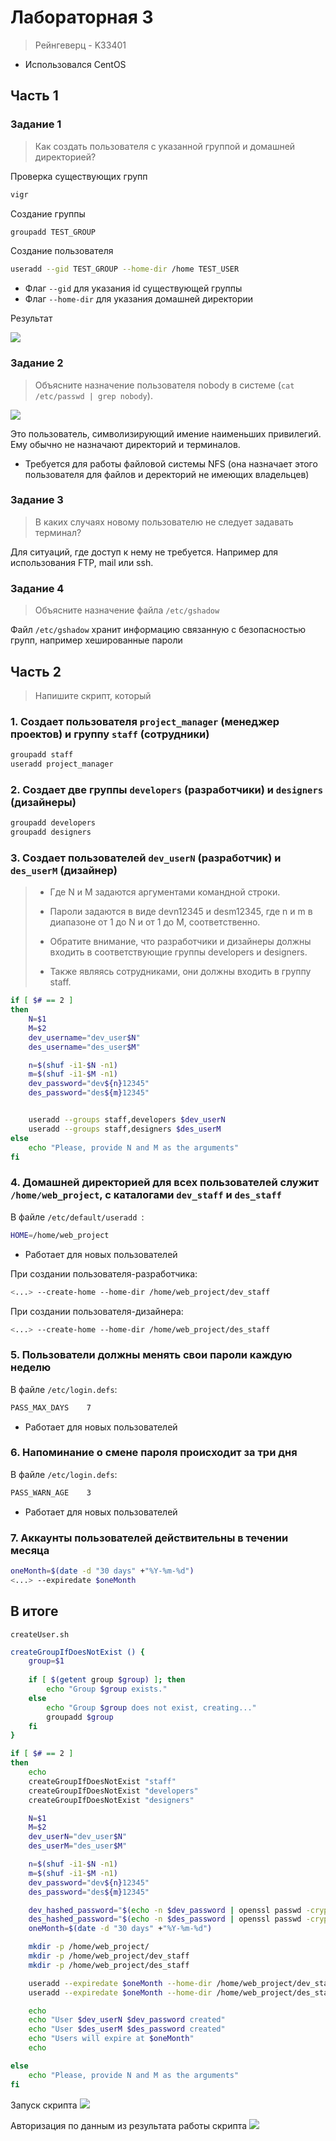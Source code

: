 # Лабораторная 3
> Рейнгеверц - K33401

- Использовался CentOS


## Часть 1

### Задание 1
> Как создать пользователя с указанной группой и домашней директорией?

Проверка существующих групп
```bash
vigr
```

Создание группы
```bash
groupadd TEST_GROUP
```


Создание пользователя
```bash
useradd --gid TEST_GROUP --home-dir /home TEST_USER
```
- Флаг `--gid` для указания id существующей группы
- Флаг `--home-dir` для указания домашней директории

Результат

![](https://i.imgur.com/u084xmQ.png)

### Задание 2
> Объясните назначение пользователя nobody в системе (`cat /etc/passwd | grep nobody`).

![](https://i.imgur.com/J00eDUE.png)

Это пользователь, символизирующий имение наименьших привилегий. Ему обычно не назначают директорий и терминалов.

- Требуется для работы файловой системы NFS (она назначает этого пользователя для файлов и деректорий не имеющих владельцев)

### Задание 3
> В каких случаях новому пользователю не следует задавать терминал?
> 

Для ситуаций, где доступ к нему не требуется. Например для использования FTP, mail или ssh.


### Задание 4 
> Объясните назначение файла `/etc/gshadow`
> 

Файл `/etc/gshadow` хранит информацию связанную с безопасностью групп, например хешированные пароли 

## Часть 2
> Напишите скрипт, который

### 1. Создает пользователя `project_manager` (менеджер проектов) и группу `staff` (сотрудники)

```bash
groupadd staff
useradd project_manager
```



### 2. Создает две группы `developers` (разработчики) и `designers` (дизайнеры)

```bash
groupadd developers
groupadd designers
```

### 3. Создает пользователей `dev_userN` (разработчик) и `des_userM` (дизайнер)
> - Где N и M задаются аргументами командной строки. 
> - Пароли задаются в виде devn12345 и
desm12345, где n и m в диапазоне от 1 до N и от 1 до M, соответственно. 
>
>
> - Обратите внимание, что разработчики и дизайнеры должны входить в соответствующие группы developers и designers.
> - Также являясь сотрудниками, они должны входить в группу staff.

```bash
if [ $# == 2 ]
then
    N=$1
    M=$2
    dev_username="dev_user$N"
    des_username="des_user$M"

    n=$(shuf -i1-$N -n1)
    m=$(shuf -i1-$M -n1)
    dev_password="dev${n}12345"
    des_password="des${m}12345"


    useradd --groups staff,developers $dev_userN
    useradd --groups staff,designers $des_userM
else
    echo "Please, provide N and M as the arguments"
fi
```

### 4. Домашней директорией для всех пользователей служит `/home/web_project`, с каталогами `dev_staff` и `des_staff`

В файле `/etc/default/useradd `:
```bash
HOME=/home/web_project
```
- Работает для новых пользователей


При создании пользователя-разработчика:
```bash
<...> --create-home --home-dir /home/web_project/dev_staff
```

При создании пользователя-дизайнера:
```bash
<...> --create-home --home-dir /home/web_project/des_staff
```



### 5. Пользователи должны менять свои пароли каждую неделю

В файле `/etc/login.defs`:
```bash
PASS_MAX_DAYS    7
```
- Работает для новых пользователей

### 6. Напоминание о смене пароля происходит за три дня

В файле `/etc/login.defs`:
```bash
PASS_WARN_AGE    3
```
- Работает для новых пользователей

### 7. Аккаунты пользователей действительны в течении месяца

```bash
oneMonth=$(date -d "30 days" +"%Y-%m-%d")
<...> --expiredate $oneMonth
```

## В итоге

`createUser.sh`
```bash
createGroupIfDoesNotExist () {
    group=$1
    
    if [ $(getent group $group) ]; then
        echo "Group $group exists."
    else
        echo "Group $group does not exist, creating..."
        groupadd $group
    fi
}

if [ $# == 2 ]
then
    echo
    createGroupIfDoesNotExist "staff"
    createGroupIfDoesNotExist "developers"
    createGroupIfDoesNotExist "designers"

    N=$1
    M=$2
    dev_userN="dev_user$N"
    des_userM="des_user$M"

    n=$(shuf -i1-$N -n1)
    m=$(shuf -i1-$M -n1)
    dev_password="dev${n}12345"
    des_password="des${m}12345"

    dev_hashed_password="$(echo -n $dev_password | openssl passwd -crypt -stdin)"
    des_hashed_password="$(echo -n $des_password | openssl passwd -crypt -stdin)"
    oneMonth=$(date -d "30 days" +"%Y-%m-%d")

    mkdir -p /home/web_project/
    mkdir -p /home/web_project/dev_staff
    mkdir -p /home/web_project/des_staff

    useradd --expiredate $oneMonth --home-dir /home/web_project/dev_staff --no-user-group --groups staff,developers -p $dev_hashed_password $dev_userN
    useradd --expiredate $oneMonth --home-dir /home/web_project/des_staff --no-user-group --groups staff,designers -p $des_hashed_password $des_userM

    echo
    echo "User $dev_userN $dev_password created"
    echo "User $des_userM $des_password created"
    echo "Users will expire at $oneMonth"
    echo

else
    echo "Please, provide N and M as the arguments"
fi
```


Запуск скрипта
![](https://i.imgur.com/93gTSjN.png)

Авторизация по данным из результата работы скрипта
![](https://i.imgur.com/XN5cgir.png)